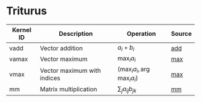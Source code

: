 # Triturus

| Kernel ID   | Description                 | Operation                      | Source                     |
| ----------- | --------------------------- | ------------------------------ | -------------------------- |
| vadd        | Vector addition             | $a_i+b_i$                      | [add](triturus/add.py)     |
| vamax       | Vector maximum              | $\max_i a_i$                   | [max](triturus/max.py)     |
| vmax        | Vector maximum with indices | $(\max_i a_i, \arg\max_i a_i)$ | [max](triturus/max.py)     |
| mm          | Matrix multiplication       | $\sum_j a_{ij}b_{jk}$          | [mm](triturus/mm.py)       |
